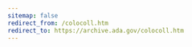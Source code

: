 ```yaml
---
sitemap: false 
redirect_from: /colocoll.htm 
redirect_to: https://archive.ada.gov/colocoll.htm 
---
```

